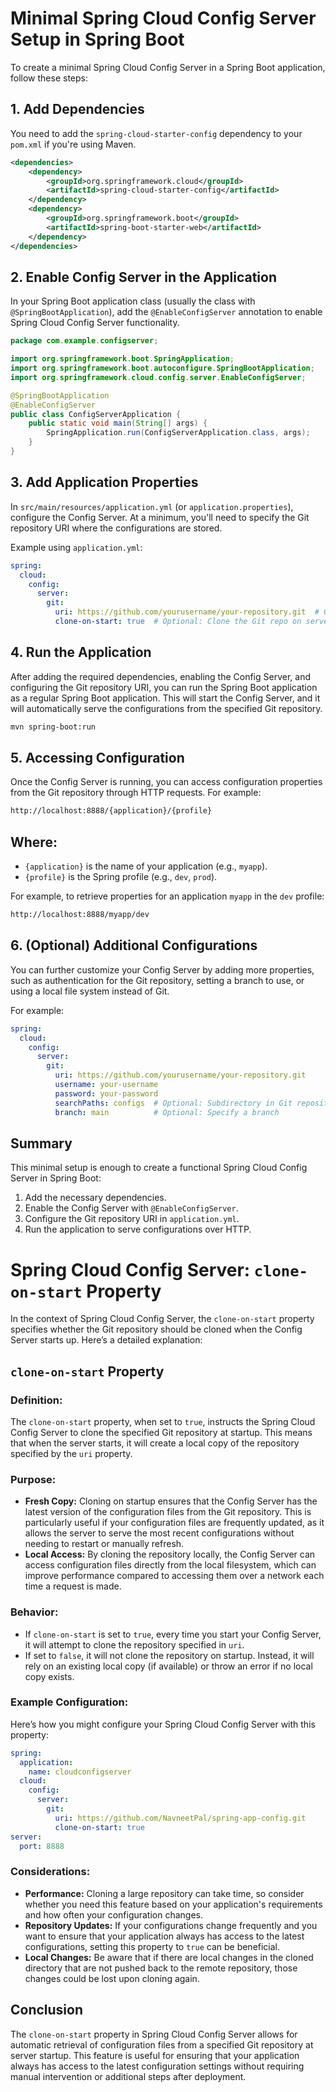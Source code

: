 # Minimal Spring Cloud Config Server Setup in Spring Boot

To create a minimal Spring Cloud Config Server in a Spring Boot application, follow these steps:

## 1. Add Dependencies

You need to add the `spring-cloud-starter-config` dependency to your `pom.xml` if you're using Maven.

```xml
<dependencies>
    <dependency>
        <groupId>org.springframework.cloud</groupId>
        <artifactId>spring-cloud-starter-config</artifactId>
    </dependency>
    <dependency>
        <groupId>org.springframework.boot</groupId>
        <artifactId>spring-boot-starter-web</artifactId>
    </dependency>
</dependencies>
```

## 2. Enable Config Server in the Application

In your Spring Boot application class (usually the class with `@SpringBootApplication`), add the `@EnableConfigServer` annotation to enable Spring Cloud Config Server functionality.

```java
package com.example.configserver;

import org.springframework.boot.SpringApplication;
import org.springframework.boot.autoconfigure.SpringBootApplication;
import org.springframework.cloud.config.server.EnableConfigServer;

@SpringBootApplication
@EnableConfigServer
public class ConfigServerApplication {
    public static void main(String[] args) {
        SpringApplication.run(ConfigServerApplication.class, args);
    }
}
```

## 3. Add Application Properties

In `src/main/resources/application.yml` (or `application.properties`), configure the Config Server. At a minimum, you'll need to specify the Git repository URI where the configurations are stored.

Example using `application.yml`:

```yaml
spring:
  cloud:
    config:
      server:
        git:
          uri: https://github.com/yourusername/your-repository.git  # Git repository URI
          clone-on-start: true  # Optional: Clone the Git repo on server startup
```

## 4. Run the Application
After adding the required dependencies, enabling the Config Server, and configuring the Git repository URI, you can run the Spring Boot application as a regular Spring Boot application. This will start the Config Server, and it will automatically serve the configurations from the specified Git repository.

```bash
mvn spring-boot:run
```

## 5. Accessing Configuration
Once the Config Server is running, you can access configuration properties from the Git repository through HTTP requests. For example:

```bash
http://localhost:8888/{application}/{profile}
```

## Where:

- `{application}` is the name of your application (e.g., `myapp`).
- `{profile}` is the Spring profile (e.g., `dev`, `prod`).

For example, to retrieve properties for an application `myapp` in the `dev` profile:

```bash
http://localhost:8888/myapp/dev
```

## 6. (Optional) Additional Configurations
You can further customize your Config Server by adding more properties, such as authentication for the Git repository, setting a branch to use, or using a local file system instead of Git.

For example:

```yaml
spring:
  cloud:
    config:
      server:
        git:
          uri: https://github.com/yourusername/your-repository.git
          username: your-username
          password: your-password
          searchPaths: configs  # Optional: Subdirectory in Git repository
          branch: main          # Optional: Specify a branch
```

## Summary
This minimal setup is enough to create a functional Spring Cloud Config Server in Spring Boot:

1. Add the necessary dependencies.
2. Enable the Config Server with `@EnableConfigServer`.
3. Configure the Git repository URI in `application.yml`.
4. Run the application to serve configurations over HTTP.





# Spring Cloud Config Server: `clone-on-start` Property

In the context of Spring Cloud Config Server, the `clone-on-start` property specifies whether the Git repository should be cloned when the Config Server starts up. Here’s a detailed explanation:

## `clone-on-start` Property

### Definition:
The `clone-on-start` property, when set to `true`, instructs the Spring Cloud Config Server to clone the specified Git repository at startup. This means that when the server starts, it will create a local copy of the repository specified by the `uri` property.

### Purpose:
- **Fresh Copy:** Cloning on startup ensures that the Config Server has the latest version of the configuration files from the Git repository. This is particularly useful if your configuration files are frequently updated, as it allows the server to serve the most recent configurations without needing to restart or manually refresh.
- **Local Access:** By cloning the repository locally, the Config Server can access configuration files directly from the local filesystem, which can improve performance compared to accessing them over a network each time a request is made.

### Behavior:
- If `clone-on-start` is set to `true`, every time you start your Config Server, it will attempt to clone the repository specified in `uri`.
- If set to `false`, it will not clone the repository on startup. Instead, it will rely on an existing local copy (if available) or throw an error if no local copy exists.

### Example Configuration:
Here’s how you might configure your Spring Cloud Config Server with this property:

```yaml
spring:
  application:
    name: cloudconfigserver
  cloud:
    config:
      server:
        git:
          uri: https://github.com/NavneetPal/spring-app-config.git
          clone-on-start: true
server:
  port: 8888
```

### Considerations:
- **Performance:** Cloning a large repository can take time, so consider whether you need this feature based on your application's requirements and how often your configuration changes.
- **Repository Updates:** If your configurations change frequently and you want to ensure that your application always has access to the latest configurations, setting this property to `true` can be beneficial.
- **Local Changes:** Be aware that if there are local changes in the cloned directory that are not pushed back to the remote repository, those changes could be lost upon cloning again.

## Conclusion
The `clone-on-start` property in Spring Cloud Config Server allows for automatic retrieval of configuration files from a specified Git repository at server startup. This feature is useful for ensuring that your application always has access to the latest configuration settings without requiring manual intervention or additional steps after deployment.
